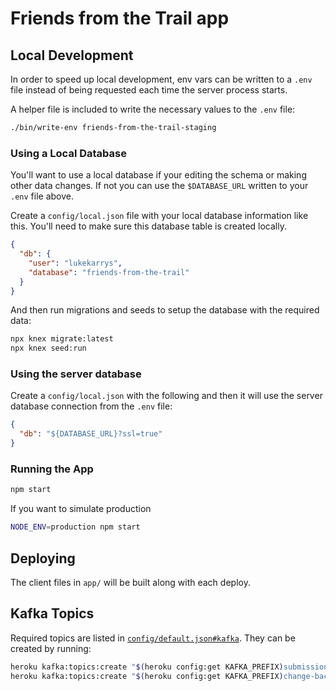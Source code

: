 # Friends from the Trail app

## Local Development

In order to speed up local development, env vars can be written to a `.env` file instead of being requested each time the server process starts.

A helper file is included to write the necessary values to the `.env` file:

```sh
./bin/write-env friends-from-the-trail-staging
```

### Using a Local Database

You'll want to use a local database if your editing the schema or making other data changes. If not you can use the `$DATABASE_URL` written to your `.env` file above.

Create a `config/local.json` file with your local database information like this. You'll need to make sure this database table is created locally.

```json
{
  "db": {
    "user": "lukekarrys",
    "database": "friends-from-the-trail"
  }
}
```

And then run migrations and seeds to setup the database with the required data:

```sh
npx knex migrate:latest
npx knex seed:run
```

### Using the server database

Create a `config/local.json` with the following and then it will use the server database connection from the `.env` file:

```json
{
  "db": "${DATABASE_URL}?ssl=true"
}
```

### Running the App

```sh
npm start
```

If you want to simulate production

```sh
NODE_ENV=production npm start
```

## Deploying

The client files in `app/` will be built along with each deploy.

## Kafka Topics

Required topics are listed in [`config/default.json#kafka`](./config/default.json). They can be created by running:

```sh
heroku kafka:topics:create "$(heroku config:get KAFKA_PREFIX)submission-app"
heroku kafka:topics:create "$(heroku config:get KAFKA_PREFIX)change-background"
```

